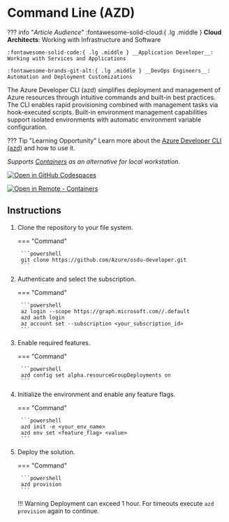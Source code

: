 # Command Line (AZD)

??? info "_Article Audience_"
    :fontawesome-solid-cloud:{ .lg .middle } __Cloud Architects__: Working with Infrastructure and Software

    :fontawesome-solid-code:{ .lg .middle } __Application Developer__: Working with Services and Applications

    :fontawesome-brands-git-alt:{ .lg .middle } __DevOps Engineers__: Automation and Deployment Customizations

The Azure Developer CLI (azd) simplifies deployment and management of Azure resources through intuitive commands and built-in best practices. The CLI enables rapid provisioning combined with management tasks via hook-executed scripts. Built-in environment management capabilities support isolated environments with automatic environment variable configuration.

??? Tip "Learning Opportunity"
    Learn more about the [Azure Developer CLI (azd)](https://learn.microsoft.com/en-us/azure/developer/azure-developer-cli/overview?tabs=linux) and how to use it.

_Supports [Containers](https://code.visualstudio.com/docs/devcontainers/containers) as an alternative for local workstation._

[![Open in GitHub Codespaces](https://img.shields.io/static/v1?style=for-the-badge&label=GitHub+Codespaces&message=Open&color=brightgreen&logo=github)](https://github.com/codespaces/new?skip_quickstart=true&machine=basicLinux32gb&repo=742135816&ref=main&devcontainer_path=.devcontainer%2Fdevcontainer.json&geo=UsEast)

[![Open in Remote - Containers](https://img.shields.io/static/v1?style=for-the-badge&label=Remote%20-%20Containers&message=Open&color=blue&logo=visualstudiocode)](https://vscode.dev/redirect?url=vscode://ms-vscode-remote.remote-containers/cloneInVolume?url=https://github.com/Azure/osdu-developer)



## Instructions

1. Clone the repository to your file system.

    === "Command"

        ```powershell
        git clone https://github.com/Azure/osdu-developer.git
        ```

2. Authenticate and select the subscription.

    === "Command"

        ```powershell
        az login --scope https://graph.microsoft.com//.default
        azd auth login
        az account set --subscription <your_subscription_id>
        ```

3. Enable required features.

    === "Command"
    
        ```powershell
        azd config set alpha.resourceGroupDeployments on
        ```


4. Initialize the environment and enable any feature flags.

    === "Command"
    
        ```powershell
        azd init -e <your_env_name>
        azd env set <feature_flag> <value>
        ```

5. Deploy the solution.

    === "Command"
    
        ```powershell
        azd provision
        ```

    !!! Warning
        Deployment can exceed 1 hour. For timeouts execute `azd provision` again to continue.

